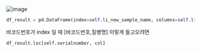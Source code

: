 ![image](https://user-images.githubusercontent.com/15938354/234776082-82f2dc39-61f6-458b-b0db-8485896f82e1.png)

```python
df_result = pd.DataFrame(index=self.li_new_sample_name, columns=self.li_phenotype)
```

바코드번호가  index 일 때
[바코드번호,질병명] 이렇게 들고오려면

```
df_result.loc[self.serialnumber, col]
```

